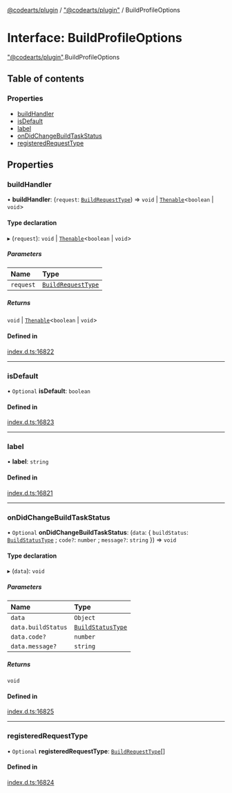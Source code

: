 [@codearts/plugin](../README.md) / ["@codearts/plugin"](../modules/_codearts_plugin_.md) / BuildProfileOptions

# Interface: BuildProfileOptions

["@codearts/plugin"](../modules/_codearts_plugin_.md).BuildProfileOptions

## Table of contents

### Properties

- [buildHandler](codearts_plugin_.BuildProfileOptions.md#buildhandler)
- [isDefault](codearts_plugin_.BuildProfileOptions.md#isdefault)
- [label](codearts_plugin_.BuildProfileOptions.md#label)
- [onDidChangeBuildTaskStatus](codearts_plugin_.BuildProfileOptions.md#ondidchangebuildtaskstatus)
- [registeredRequestType](codearts_plugin_.BuildProfileOptions.md#registeredrequesttype)

## Properties

### buildHandler

• **buildHandler**: (`request`: [`BuildRequestType`](../enums/codearts_plugin_.BuildRequestType.md)) => `void` \| [`Thenable`](Thenable.md)<`boolean` \| `void`\>

#### Type declaration

▸ (`request`): `void` \| [`Thenable`](Thenable.md)<`boolean` \| `void`\>

##### Parameters

| Name | Type |
| :------ | :------ |
| `request` | [`BuildRequestType`](../enums/codearts_plugin_.BuildRequestType.md) |

##### Returns

`void` \| [`Thenable`](Thenable.md)<`boolean` \| `void`\>

#### Defined in

[index.d.ts:16822](https://github.com/shuyaqian/cloudide-plugin-api/blob/5b69219/index.d.ts#L16822)

___

### isDefault

• `Optional` **isDefault**: `boolean`

#### Defined in

[index.d.ts:16823](https://github.com/shuyaqian/cloudide-plugin-api/blob/5b69219/index.d.ts#L16823)

___

### label

• **label**: `string`

#### Defined in

[index.d.ts:16821](https://github.com/shuyaqian/cloudide-plugin-api/blob/5b69219/index.d.ts#L16821)

___

### onDidChangeBuildTaskStatus

• `Optional` **onDidChangeBuildTaskStatus**: (`data`: { `buildStatus`: [`BuildStatusType`](../enums/codearts_plugin_.BuildStatusType.md) ; `code?`: `number` ; `message?`: `string`  }) => `void`

#### Type declaration

▸ (`data`): `void`

##### Parameters

| Name | Type |
| :------ | :------ |
| `data` | `Object` |
| `data.buildStatus` | [`BuildStatusType`](../enums/codearts_plugin_.BuildStatusType.md) |
| `data.code?` | `number` |
| `data.message?` | `string` |

##### Returns

`void`

#### Defined in

[index.d.ts:16825](https://github.com/shuyaqian/cloudide-plugin-api/blob/5b69219/index.d.ts#L16825)

___

### registeredRequestType

• `Optional` **registeredRequestType**: [`BuildRequestType`](../enums/codearts_plugin_.BuildRequestType.md)[]

#### Defined in

[index.d.ts:16824](https://github.com/shuyaqian/cloudide-plugin-api/blob/5b69219/index.d.ts#L16824)
